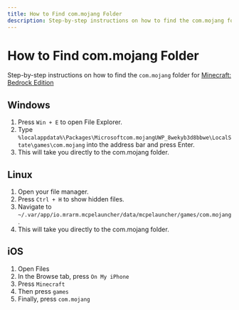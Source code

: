 ```yaml
---
title: How to Find com.mojang Folder
description: Step-by-step instructions on how to find the com.mojang folder for Minecraft Bedrock Edition
---
```


# How to Find com.mojang Folder

<!-- TODO: Needs screenshots -->

Step-by-step instructions on how to find the `com.mojang` folder for [Minecraft: Bedrock Edition](https://minecraft.wiki/w/Bedrock_Edition)

## Windows

1. Press `Win + E` to open File Explorer.
1. Type `%localappdata%\Packages\Microsoftcom.mojangUWP_8wekyb3d8bbwe\LocalState\games\com.mojang` into the address bar and press Enter.
1. This will take you directly to the com.mojang folder.

## Linux

1. Open your file manager.
1. Press `Ctrl + H` to show hidden files.
1. Navigate to `~/.var/app/io.mrarm.mcpelauncher/data/mcpelauncher/games/com.mojang`.
1. This will take you directly to the com.mojang folder.

## iOS

1. Open Files
1. In the Browse tab, press `On My iPhone`
1. Press `Minecraft`
1. Then press `games`
1. Finally, press `com.mojang`
